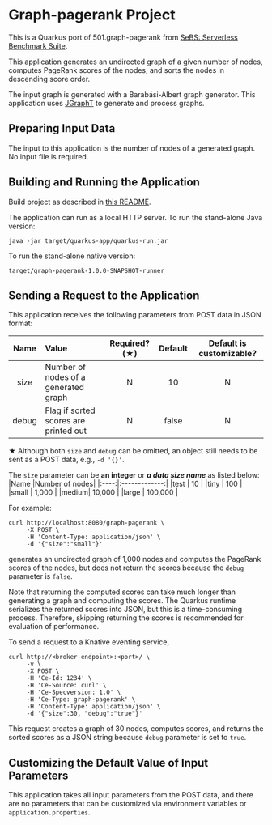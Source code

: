 # Graph-pagerank Project

This is a Quarkus port of 501.graph-pagerank from
[SeBS: Serverless Benchmark Suite](https://github.com/spcl/serverless-benchmarks).

This application generates an undirected graph of a given number of nodes,
computes PageRank scores of the nodes, and sorts the nodes in descending score order.

The input graph is generated with a Barab&aacute;si-Albert graph generator.
This application uses [JGraphT](https://jgrapht.org/) to generate and process graphs.


## Preparing Input Data

The input to this application is the number of nodes of a generated graph.
No input file is required.


## Building and Running the Application

Build project as described in [this README](../../README.md).

The application can run as a local HTTP server.
To run the stand-alone Java version:
```shell
java -jar target/quarkus-app/quarkus-run.jar
```
To run the stand-alone native version:
```shell
target/graph-pagerank-1.0.0-SNAPSHOT-runner
```


## Sending a Request to the Application

This application receives the following parameters from POST data in JSON format:

|Name         |Value                 |Required?(&starf;)|Default|Default is customizable?|
|:-----------:|:------------------------------------|:-:|:-----:|:----------------------:|
|size         |Number of nodes of a generated graph | N |    10 | N |
|debug        |Flag if sorted scores are printed out| N | false | N |

&starf; Although both `size` and `debug` can be omitted, an object still needs to be sent
as a POST data, e.g., `-d '{}'`.

The `size` parameter can be __an integer__ or __*a data size name*__ as listed below:
|Name  |Number of nodes|
|:----:|:-------------:|
|test  |            10 |
|tiny  |           100 |
|small |         1,000 |
|medium|        10,000 |
|large |       100,000 |


For example:
```shell
curl http://localhost:8080/graph-pagerank \
     -X POST \
     -H 'Content-Type: application/json' \
     -d '{"size":"small"}'
```
generates an undirected graph of 1,000 nodes and computes the PageRank scores of the nodes,
but does not return the scores because the `debug` parameter is `false`.

Note that returning the computed scores can take much longer than generating a graph and
computing the scores. The Quarkus runtime serializes the returned scores into JSON, but this is
a time-consuming process.
Therefore, skipping returning the scores is recommended for evaluation of performance.

To send a request to a Knative eventing service,
```shell
curl http://<broker-endpoint>:<port>/ \
     -v \
     -X POST \
     -H 'Ce-Id: 1234' \
     -H 'Ce-Source: curl' \
     -H 'Ce-Specversion: 1.0' \
     -H 'Ce-Type: graph-pagerank' \
     -H 'Content-Type: application/json' \
     -d '{"size":30, "debug":"true"}'
```
This request creates a graph of 30 nodes, computes scores, and returns the sorted scores
as a JSON string because `debug` parameter is set to `true`.


## Customizing the Default Value of Input Parameters

This application takes all input parameters from the POST data, and there are no parameters
that can be customized via environment variables or `application.properties`.
